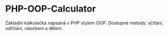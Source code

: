 # PHP-OOP-Calculator
Základní kalkulačka napsaná v PHP stylem OOP. Dostupné metody: sčítání, odčítání, násobení a dělení.
